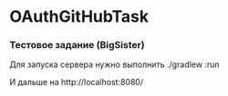 # OAuthGitHubTask
### Тестовое задание (BigSister)

Для запуска сервера нужно выполнить ./gradlew :run 

И дальше на http://localhost:8080/
